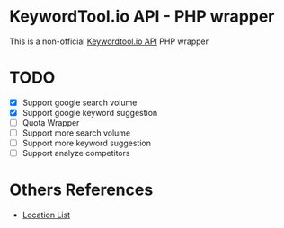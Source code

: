 # KeywordTool.io API - PHP wrapper

This is a non-official [Keywordtool.io API](https://docs.keywordtool.io/v2/reference) PHP wrapper

# TODO

- [x] Support google search volume
- [x] Support google keyword suggestion
- [ ] Quota Wrapper
- [ ] Support more search volume
- [ ] Support more keyword suggestion
- [ ] Support analyze competitors

# Others References

* [Location List](https://gist.githubusercontent.com/keywordtool/cc42016e60050d5e84b6568a3b444436/raw/194289720269f8a05c67a0c2a3f3ee62eb85c80a/locations_google.csv)
